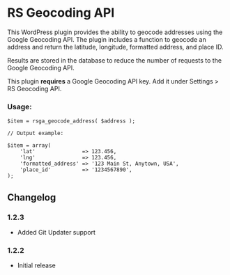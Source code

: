 # RS Geocoding API

This WordPress plugin provides the ability to geocode addresses using the Google Geocoding API. The plugin includes a function to geocode an address and return the latitude, longitude, formatted address, and place ID.

Results are stored in the database to reduce the number of requests to the Google Geocoding API.

This plugin **requires** a Google Geocoding API key. Add it under Settings > RS Geocoding API.

### Usage:

```
$item = rsga_geocode_address( $address );

// Output example:

$item = array(
    'lat'               => 123.456,
    'lng'               => 123.456,
    'formatted_address' => '123 Main St, Anytown, USA',
    'place_id'          => '1234567890',
);
```

## Changelog

### 1.2.3
- Added Git Updater support

### 1.2.2
- Initial release

